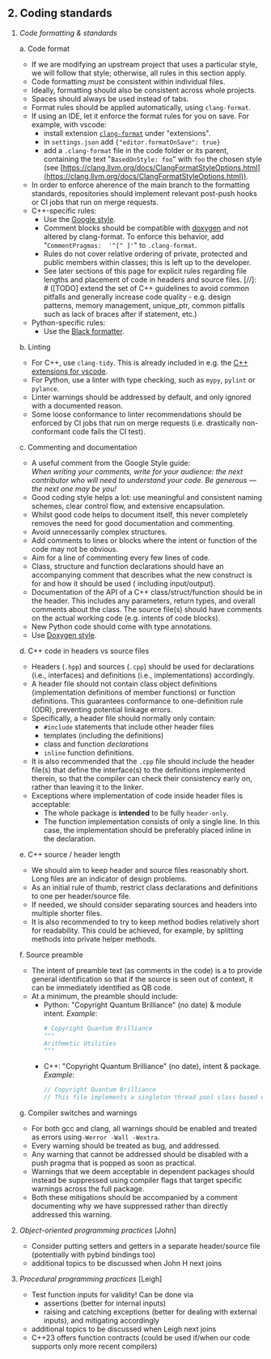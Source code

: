 ## 2. Coding standards

1. *Code formatting & standards*

    a. Code format
      
      - If we are modifying an upstream project that uses a particular style, we will follow that style; otherwise, all rules in this section apply.
      - Code formatting _must_ be consistent within individual files.  
      - Ideally, formatting should also be consistent across whole projects.  
      - Spaces should always be used instead of tabs.
      - Format rules should be applied automatically, using `clang-format`.  
      - If using an IDE, let it enforce the format rules for you on save. For example, with vscode: 
        - install extension [`clang-format`](https://github.com/xaverh/vscode-clang-format) under "extensions".
        - in `settings.json` add `{"editor.formatOnSave": true}`
        - add a `.clang-format` file in the code folder or its parent, containing the text "`BasedOnStyle: foo`" with `foo` the chosen style (see [https://clang.llvm.org/docs/ClangFormatStyleOptions.html](https://clang.llvm.org/docs/ClangFormatStyleOptions.html)).
      - In order to enforce aherence of the main branch to the formatting standards, repositories should implement relevant post-push hooks or CI jobs that run on merge requests.
      - C++-specific rules:  
        - Use the [Google style](https://google.github.io/styleguide/cppguide.html). 
        - Comment blocks should be compatible with [doxygen](https://doxygen.nl/) and not altered by clang-format. To enforce this behavior, add "`CommentPragmas:  '^[^ ]'`" to `.clang-format`.
        - Rules do not cover relative ordering of private, protected and public members within classes; this is left up to the developer.
        - See later sections of this page for explicit rules regarding file lengths and placement of code in headers and source files.
        [//]: # ([TODO] extend the set of C++ guidelines to avoid common pitfalls and generally increase code quality - e.g. design patterns, memory management, unique_ptr, common pitfalls such as lack of braces after if statement, etc.)  
      - Python-specific rules:
         - Use the [Black formatter](https://github.com/psf/black).

    b. Linting
      
      - For C++, use `clang-tidy`.  This is already included in e.g. the [C++ extensions for vscode](https://devblogs.microsoft.com/cppblog/visual-studio-code-c-december-2021-update-clang-tidy/).
      - For Python, use a linter with type checking, such as `mypy`, `pylint` or `pylance`.
      - Linter warnings should be addressed by default, and only ignored with a documented reason.
      - Some loose conformance to linter recommendations should be enforced by CI jobs that run on merge requests (i.e. drastically non-conformant code fails the CI test).

    c. Commenting and documentation

      - A useful comment from the Google Style guide:  
        *When writing your comments, write for your audience: the next contributor who will need to understand your code. Be generous — the next one may be you!*  
      - Good coding style helps a lot: use meaningful and consistent naming schemes, clear control flow, and extensive encapsulation.
      - Whilst good code helps to document itself, this never completely removes the need for good documentation and commenting.
      - Avoid unnecessarily complex structures.
      - Add comments to lines or blocks where the intent or function of the code may not be obvious.
      - Aim for a line of commenting every few lines of code.
      - Class, structure and function declarations should have an accompanying comment that describes what the new construct is for and how it should be used ( including input/output). 
      - Documentation of the API of a C++ class/struct/function should be in the header.  This includes any parameters, return types, and overall comments about the class.  The source file(s) should have comments on the actual working code (e.g. intents of code blocks).
      - New Python code should come with type annotations.
      - Use [Doxygen style](https://doxygen.nl/).

    d. C++ code in headers vs source files

      - Headers (`.hpp`) and sources (`.cpp`) should be used for declarations (i.e., interfaces) and definitions (i.e., implementations) accordingly.
      - A header file should not contain class object definitions (implementation definitions of member functions) or function definitions. This guarantees conformance to one-definition rule (ODR), preventing potential linkage errors.
      - Specifically, a header file should normally only contain:
        - `#include` statements that include other header files
        - templates (including the definitions)
        - class and function *declarations*
        - `inline` function definitions.
      - It is also recommended that the `.cpp` file should include the header file(s) that define the interface(s) to the definitions implemented therein, so that the compiler can check their consistency early on, rather than leaving it to the linker.
      - Exceptions where implementation of code inside header files is acceptable:
        - The whole package is **intended** to be fully `header-only`.
        - The function implementation consists of only a single line.  In this case, the implementation should be preferably placed inline in the declaration.

    e. C++ source / header length

      - We should aim to keep header and source files reasonably short. Long files are an indicator of design problems.
      - As an initial rule of thumb, restrict class declarations and definitions to one per header/source file.
      - If needed, we should consider separating sources and headers into multiple shorter files.
      - It is also recommended to try to keep method bodies relatively short for readability. This could be achieved, for example, by splitting methods into private helper methods.

    f. Source preamble

      - The intent of preamble text (as comments in the code) is a to provide general identification so that if the source is seen out of context, it can be immediately identified as QB code.
      - At a minimum, the preamble should include:
        - Python: "Copyright Quantum Brilliance" (no date) & module intent. 
          *Example*:  
          ```python
          # Copyright Quantum Brilliance
          """
          Arithmetic Utilities
          """
          ```
        - C++: "Copyright Quantum Brilliance" (no date), intent & package. 
          *Example*:  
          ```Cpp
          // Copyright Quantum Brilliance
          // This file implements a singleton thread pool class based on std::thread
          ```

    g. Compiler switches and warnings

      - For both gcc and clang, all warnings should be enabled and treated as errors using`-Werror -Wall -Wextra`.
      - Every warning should be treated as bug, and addressed.
      - Any warning that cannot be addressed should be disabled with a push pragma that is popped as soon as practical.
      - Warnings that we deem acceptable in dependent packages should instead be suppressed using compiler flags that target specific warnings across the full package.
      - Both these mitigations should be accompanied by a comment documenting why we have suppressed rather than directly addressed this warning.

2. *Object-oriented programming practices* [John]

    - Consider putting setters and getters in a separate header/source file (potentially with pybind bindings too)
    - additional topics to be discussed when John H next joins

3. *Procedural programming practices* [Leigh]

    - Test function inputs for validity! Can be done via
      - assertions (better for internal inputs)
      - raising and catching exceptions (better for dealing with external inputs), and mitigating accordingly
    - additional topics to be discussed when Leigh next joins
    - C++23 offers function contracts (could be used if/when our code supports only more recent compilers)
